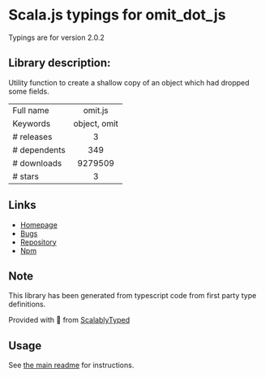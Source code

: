 
# Scala.js typings for omit_dot_js

Typings are for version 2.0.2

## Library description:
Utility function to create a shallow copy of an object which had dropped some fields.

|                    |                 |
| ------------------ | :-------------: |
| Full name          | omit.js |
| Keywords           | object, omit |
| # releases         | 3 |
| # dependents       | 349 |
| # downloads        | 9279509 |
| # stars            | 3 |

## Links
- [Homepage](https://github.com/benjycui/omit.js#readme)
- [Bugs](https://github.com/benjycui/omit.js/issues)
- [Repository](https://github.com/benjycui/omit.js)
- [Npm](https://www.npmjs.com/package/omit.js)
    


## Note
This library has been generated from typescript code from first party type definitions.

Provided with :purple_heart: from [ScalablyTyped](https://github.com/oyvindberg/ScalablyTyped)

## Usage
See [the main readme](../../readme.md) for instructions.


